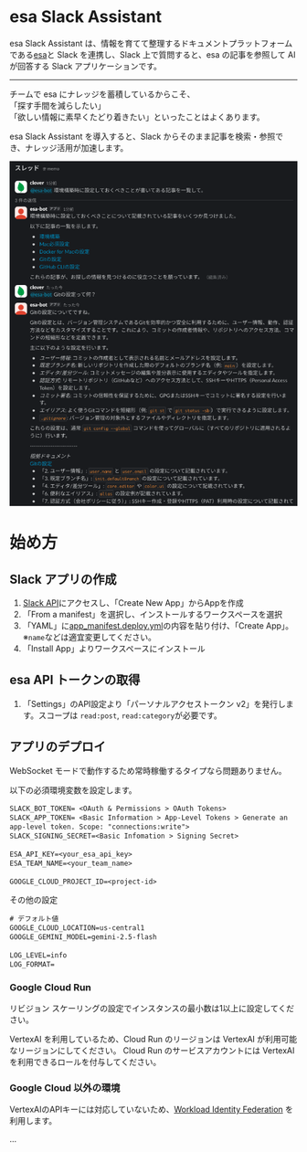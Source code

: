 # esa Slack Assistant

esa Slack Assistant は、情報を育てて整理するドキュメントプラットフォームである[esa](https://esa.io/)と Slack を連携し、Slack 上で質問すると、esa の記事を参照して AI が回答する Slack アプリケーションです。

---

チームで esa にナレッジを蓄積しているからこそ、  
「探す手間を減らしたい」  
「欲しい情報に素早くたどり着きたい」といったことはよくあります。  


esa Slack Assistant を導入すると、Slack からそのまま記事を検索・参照でき、ナレッジ活用が加速します。

![readme-sample1.png](docs/asset/readme-sample1.png)


# 始め方

## Slack アプリの作成
1. [Slack API](https://api.slack.com/apps)にアクセスし、「Create New App」からAppを作成
2. 「From a manifest」を選択し、インストールするワークスペースを選択
3. 「YAML」に[app_manifest.deploy.yml](app_manifest.deploy.yml)の内容を貼り付け、「Create App」。※`name`などは適宜変更してください。
4. 「Install App」よりワークスペースにインストール


## esa API トークンの取得
1. 「Settings」のAPI設定より「パーソナルアクセストークン v2」を発行します。スコープは `read:post`, `read:category`が必要です。


## アプリのデプロイ
WebSocket モードで動作するため常時稼働するタイプなら問題ありません。

以下の必須環境変数を設定します。
```
SLACK_BOT_TOKEN= <OAuth & Permissions > OAuth Tokens>
SLACK_APP_TOKEN= <Basic Information > App-Level Tokens > Generate an app-level token. Scope: "connections:write">
SLACK_SIGNING_SECRET=<Basic Infomation > Signing Secret>

ESA_API_KEY=<your_esa_api_key>
ESA_TEAM_NAME=<your_team_name>

GOOGLE_CLOUD_PROJECT_ID=<project-id>
```

その他の設定
```
# デフォルト値
GOOGLE_CLOUD_LOCATION=us-central1
GOOGLE_GEMINI_MODEL=gemini-2.5-flash

LOG_LEVEL=info
LOG_FORMAT=
```

### Google Cloud Run
リビジョン スケーリングの設定でインスタンスの最小数は1以上に設定してください。

VertexAI を利用しているため、Cloud Run のリージョンは VertexAI が利用可能なリージョンにしてください。
Cloud Run のサービスアカウントには VertexAI を利用できるロールを付与してください。



### Google Cloud 以外の環境
VertexAIのAPIキーには対応していないため、[Workload Identity Federation](https://cloud.google.com/iam/docs/workload-identity-federation?hl=ja) を利用します。

...
